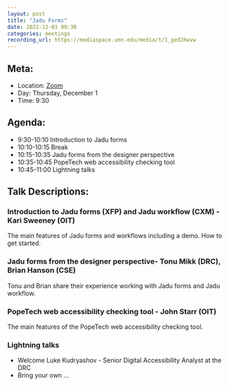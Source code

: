 ```yaml
---
layout: post
title: "Jadu Forms"
date: 2022-12-01 09:30
categories: meetings
recording_url: https://mediaspace.umn.edu/media/t/1_ged2hwvw
---
```


## Meta:

- Location: [Zoom](https://z.umn.edu/cpmstream)
- Day: Thursday, December 1
- Time: 9:30

## Agenda:

- 9:30-10:10 Introduction to Jadu forms
- 10:10-10:15 Break
- 10:15-10:35 Jadu forms from the designer perspective
- 10:35-10:45 PopeTech web accessibility checking tool
- 10:45-11:00 Lightning talks

## Talk Descriptions:

### Introduction to Jadu forms (XFP) and Jadu workflow (CXM) - Kari Sweeney (OIT)

The main features of Jadu forms and workflows including a demo. How to get started.

### Jadu forms from the designer perspective- Tonu Mikk (DRC), Brian Hanson (CSE)

Tonu and Brian share their experience working with Jadu forms and Jadu workflow.

### PopeTech web accessibility checking tool - John Starr (OIT)

The main features of the PopeTech web accessibility checking tool.

### Lightning talks
- Welcome Luke Kudryashov - Senior Digital Accessibility Analyst at the DRC
- Bring your own ...
